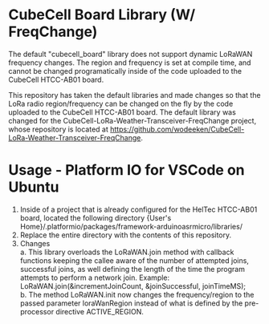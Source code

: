 # CubeCell Board Library (W/ FreqChange)
The default "cubecell_board" library does not support dynamic LoRaWAN frequency changes. The region and frequency is set at compile time, and cannot be changed programatically inside of the code uploaded to the CubeCell HTCC-AB01 board.

This repository has taken the default libraries and made changes so that the LoRa radio region/frequency can be changed on the fly by the code uploaded to the CubeCell HTCC-AB01 board. The default library was changed for the CubeCell-LoRa-Weather-Transceiver-FreqChange project, whose repository is located at https://github.com/wodeeken/CubeCell-LoRa-Weather-Transceiver-FreqChange.

# Usage - Platform IO for VSCode on Ubuntu
1. Inside of a project that is already configured for the HelTec HTCC-AB01 board, located the following directory {User's Home}/.platformio/packages/framework-arduinoasrmicro/libraries/
2. Replace the entire directory with the contents of this repository.
3. Changes  
    a. 	This library overloads the LoRaWAN.join method with callback functions keeping the callee aware of the number of attempted joins, successful joins, as well defining the length of the time the program attempts to perform a network join. Example: LoRaWAN.join(&incrementJoinCount, &joinSuccessful, joinTimeMS);  
    b. The method LoRaWAN.init now changes the frequency/region to the passed parameter loraWanRegion instead of what is defined by the pre-processor directive ACTIVE_REGION.  

